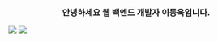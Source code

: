 <h3 align="center">안녕하세요 웹 백엔드 개발자 이동욱입니다.</h3>


<img src="https://img.shields.io/badge/Notion-#000000?style=for-the-badge&logo=Notion&logoColor=white">
<img src="https://img.shields.io/badge/Notion-000000?style=for-the-badge&logo=Notion&logoColor=white">
